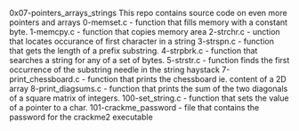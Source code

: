 0x07-pointers_arrays_strings
This repo contains source code on even more pointers and arrays
0-memset.c - function that fills memory with a constant byte.
1-memcpy.c -  function that copies memory area
2-strchr.c - unction that locates occurance of first character in a string
3-strspn.c - function that gets the length of a prefix substring.
4-strpbrk.c -  function that searches a string for any of a set of bytes.
5-strstr.c - function finds the first occurrence of the substring needle in the string haystack
7-print_chessboard.c - function that prints the chessboard ie. content of a 2D array
8-print_diagsums.c - function that prints the sum of the two diagonals of a square matrix of integers.
100-set_string.c - function that sets the value of a pointer to a char.
101-crackme_password - file that contains the password for the crackme2 executable
